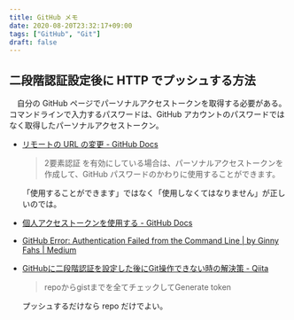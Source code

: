 ```yaml
---
title: GitHub メモ
date: 2020-08-20T23:32:17+09:00
tags: ["GitHub", "Git"]
draft: false
---
```


## 二段階認証設定後に HTTP でプッシュする方法

　自分の GitHub ページでパーソナルアクセストークンを取得する必要がある。
コマンドラインで入力するパスワードは、GitHub アカウントのパスワードではなく取得したパーソナルアクセストークン。

- [リモートの URL の変更 - GitHub Docs](https://docs.github.com/ja/github/using-git/changing-a-remotes-url#switching-remote-urls-from-ssh-to-https)
    > 2要素認証 を有効にしている場合は、パーソナルアクセストークンを作成して、GitHub パスワードのかわりに使用することができます。

    「使用することができます」ではなく「使用しなくてはなりません」が正しいのでは。
    
- [個人アクセストークンを使用する - GitHub Docs](https://docs.github.com/ja/github/authenticating-to-github/creating-a-personal-access-token)

- [GitHub Error: Authentication Failed from the Command Line | by Ginny Fahs | Medium](https://medium.com/@ginnyfahs/github-error-authentication-failed-from-command-line-3a545bfd0ca8)

- [GitHubに二段階認証を設定した後にGit操作できない時の解決策 - Qiita](https://qiita.com/kitoko552/items/3f45de6c876c638b690d)

    > repoからgistまでを全てチェックしてGenerate token

    プッシュするだけなら repo だけでよい。
